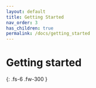 ```yaml
---
layout: default
title: Getting Started
nav_order: 3
has_children: true
permalink: /docs/getting_started
---
```


# Getting started

{: .fs-6 .fw-300 }

